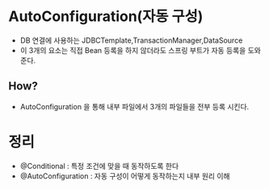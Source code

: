 # AutoConfiguration(자동 구성)

- DB 연결에 사용하는 JDBCTemplate,TransactionManager,DataSource
- 이 3개의 요소는 직접 Bean 등록을 하지 않더라도 스프링 부트가 자동 등록을 도와준다.

## How?
- AutoConfiguration 을 통해 내부 파일에서 3개의 파일들을 전부 등록 시킨다.

# 정리
- @Conditional : 특정 조건에 맞을 때 동작하도록 한다
- @AutoConfiguration : 자동 구성이 어떻게 동작하는지 내부 원리 이해